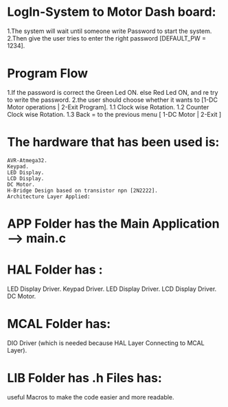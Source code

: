 # LogIn-System to Motor Dash board:
  1.The system will wait until someone write Password to start the system.
  2.Then give the user tries to enter the right password [DEFAULT_PW = 1234].

# Program Flow
  1.If the password is correct the Green Led ON.
    else Red Led ON, and re try to write the password.
  2.the user should choose whether it wants to [1-DC Motor operations | 2-Exit Program].
    1.1 Clock wise Rotation.
    1.2 Counter Clock wise Rotation.
    1.3 Back = to the previous menu [ 1-DC Motor | 2-Exit ]

# The hardware that has been used is:
    AVR-Atmega32.
    Keypad.
    LED Display.
    LCD Display.
    DC Motor.
    H-Bridge Design based on transistor npn [2N2222].
    Architecture Layer Applied:
# APP Folder has the Main Application --> main.c

# HAL Folder has :
  LED Display Driver.
  Keypad Driver.
  LED Display Driver.
  LCD Display Driver.
  DC Motor.
# MCAL Folder has:
  DIO Driver (which is needed because HAL Layer Connecting to MCAL Layer).
# LIB Folder has .h Files has:
  useful Macros to make the code easier and more readable.
